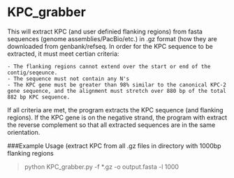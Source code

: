 # KPC_grabber
This will extract KPC (and user definied flanking regions) from fasta sequences (genome assemblies/PacBio/etc.) in .gz format (how they are downloaded from genbank/refseq. In order for the KPC sequence to be extracted, it must meet certian criteria:

	- The flanking regions cannot extend over the start or end of the contig/seqeunce.
	- The sequence must not contain any N's
	- The KPC gene must be greater than 98% similar to the canonical KPC-2 gene sequence, and the alignment must stretch over 880 bp of the total 882 bp KPC sequence.

If all criteria are met, the program extracts the KPC sequence (and flanking regions). If the KPC gene is on the negative strand, the program with extract the reverse complement so that all extracted sequences are in the same orientation.


###Example Usage (extract KPC from all .gz files in directory with 1000bp flanking regions
> python KPC_grabber.py -f *.gz -o output.fasta -l 1000
